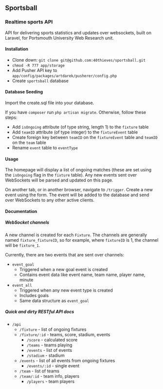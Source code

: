 ## Sportsball

### Realtime sports API

API for delivering sports statistics and updates over websockets, built on Laravel, for Portsmouth University Web Research unit.

#### Installation

* Clone down: `git clone git@github.com:40thieves/sportsball.git`
* `chmod -R 777 app/storage`
* Add Pusher API key to `app/config/packages/artdarek/pusherer/config.php`
* Create `sportsball` database

#### Database Seeding

Import the create.sql file into your database.

If you have `composer` run `php artisan migrate`. Otherwise, follow these steps:

* Add `isOngoing` attribute (of type string, length 1) to the `fixture` table
* Add `teamID` attribute (of type integer) to the `fixtureEvent` table
* Create foreign key between `teamID` on the `fixtureEvent` table and `teamID` on the `team` table
* Rename `event` table to `eventType`

#### Usage

The homepage will display a list of ongoing matches (these are set using the `isOngoing` flag in the `fixture` table). Any new events sent over WebSockets will be parsed and updated on this page.

 On another tab, or in another browser, navigate to `/trigger`. Create a new event using the form. The event will be added to the database and send over WebSockets to any other active clients.

#### Documentation

##### WebSocket channels

A new channel is created for each `Fixture`. The channels are generally named `fixture_fixtureID`, so for example,  where `fixtureID` is 1, the channel will be `fixture_1`.

Currently, there are two events that are sent over channels:

* `event_goal`
	* Triggered when a new goal event is created
	* Contains event data like event name, team name, player name, minute
* `event_all`
	* Triggered when any new event type is created
	* Includes goals
	* Same data structure as `event_goal`

##### Quick and dirty RESTful API docs

* `/api`
	* `/fixture` - list of ongoing fixtures
	* `/fixture/:id` - teams, score, stadium, events
		* `/score` - calculated score
		* `/teams` - teams playing
		* `/events` - list of events
		* `/stadium` - stadium
	* `/events` - list of all events from ongoing fixtures
		* `/events/:id` - single event
	* `/team` - list of teams
	* `/team/:id` - team info, players
		* `/players` - team players

